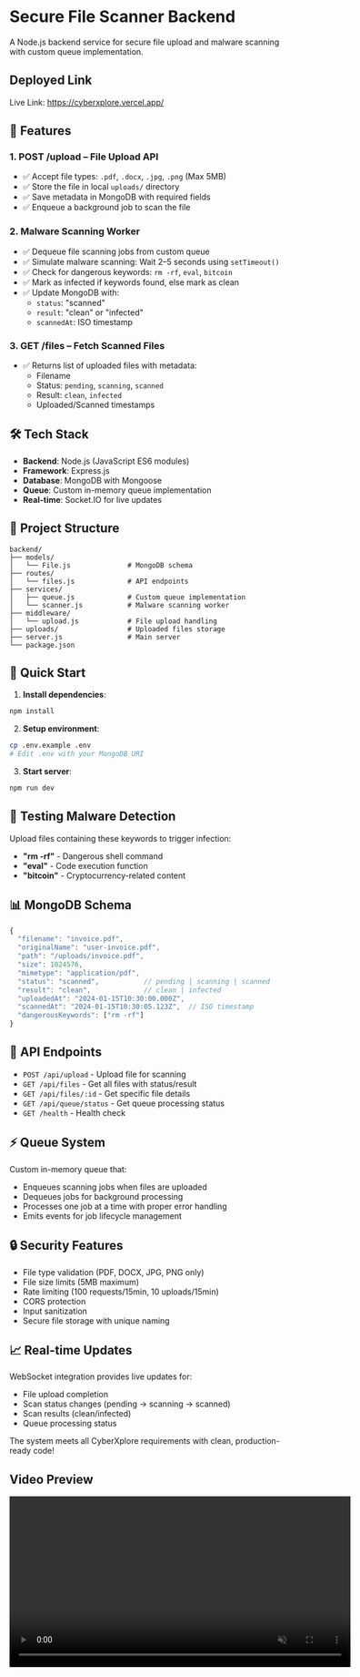 # Secure File Scanner Backend

A Node.js backend service for secure file upload and malware scanning with custom queue implementation.

## Deployed Link

Live Link: https://cyberxplore.vercel.app/

## 🚀 Features

### 1. POST /upload – File Upload API
- ✅ Accept file types: `.pdf`, `.docx`, `.jpg`, `.png` (Max 5MB)
- ✅ Store the file in local `uploads/` directory
- ✅ Save metadata in MongoDB with required fields
- ✅ Enqueue a background job to scan the file

### 2. Malware Scanning Worker
- ✅ Dequeue file scanning jobs from custom queue
- ✅ Simulate malware scanning: Wait 2–5 seconds using `setTimeout()`
- ✅ Check for dangerous keywords: `rm -rf`, `eval`, `bitcoin`
- ✅ Mark as infected if keywords found, else mark as clean
- ✅ Update MongoDB with:
  - `status`: "scanned"
  - `result`: "clean" or "infected"  
  - `scannedAt`: ISO timestamp

### 3. GET /files – Fetch Scanned Files
- ✅ Returns list of uploaded files with metadata:
  - Filename
  - Status: `pending`, `scanning`, `scanned`
  - Result: `clean`, `infected`
  - Uploaded/Scanned timestamps

## 🛠️ Tech Stack

- **Backend**: Node.js (JavaScript ES6 modules)
- **Framework**: Express.js
- **Database**: MongoDB with Mongoose
- **Queue**: Custom in-memory queue implementation
- **Real-time**: Socket.IO for live updates

## 📁 Project Structure

```
backend/
├── models/
│   └── File.js              # MongoDB schema
├── routes/
│   └── files.js             # API endpoints
├── services/
│   ├── queue.js             # Custom queue implementation
│   └── scanner.js           # Malware scanning worker
├── middleware/
│   └── upload.js            # File upload handling
├── uploads/                 # Uploaded files storage
├── server.js                # Main server
└── package.json
```
## 🚀 Quick Start

1. **Install dependencies**:
```bash
npm install
```

2. **Setup environment**:
```bash
cp .env.example .env
# Edit .env with your MongoDB URI   
```

3. **Start server**:
```bash
npm run dev
```

## 🧪 Testing Malware Detection

Upload files containing these keywords to trigger infection:
- **"rm -rf"** - Dangerous shell command
- **"eval"** - Code execution function  
- **"bitcoin"** - Cryptocurrency-related content

## 📊 MongoDB Schema

```javascript
{
  "filename": "invoice.pdf",
  "originalName": "user-invoice.pdf", 
  "path": "/uploads/invoice.pdf",
  "size": 1024576,
  "mimetype": "application/pdf",
  "status": "scanned",           // pending | scanning | scanned
  "result": "clean",             // clean | infected
  "uploadedAt": "2024-01-15T10:30:00.000Z",
  "scannedAt": "2024-01-15T10:30:05.123Z",  // ISO timestamp
  "dangerousKeywords": ["rm -rf"]
}
```

## 🔧 API Endpoints

- `POST /api/upload` - Upload file for scanning
- `GET /api/files` - Get all files with status/result
- `GET /api/files/:id` - Get specific file details
- `GET /api/queue/status` - Get queue processing status
- `GET /health` - Health check

## ⚡ Queue System

Custom in-memory queue that:
- Enqueues scanning jobs when files are uploaded
- Dequeues jobs for background processing
- Processes one job at a time with proper error handling
- Emits events for job lifecycle management

## 🔒 Security Features

- File type validation (PDF, DOCX, JPG, PNG only)
- File size limits (5MB maximum)
- Rate limiting (100 requests/15min, 10 uploads/15min)
- CORS protection
- Input sanitization
- Secure file storage with unique naming

## 📈 Real-time Updates

WebSocket integration provides live updates for:
- File upload completion
- Scan status changes (pending → scanning → scanned)
- Scan results (clean/infected)
- Queue processing status

The system meets all CyberXplore requirements with clean, production-ready code!


## Video Preview 

<video src="assets/video.mp4" controls width="600" muted>

</video>